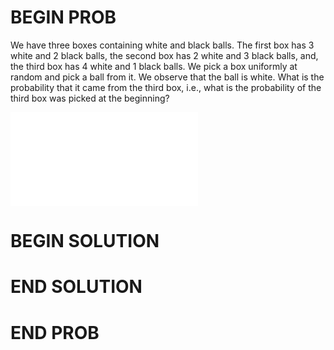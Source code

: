 # BEGIN PROB

<!-- Probability -->

We have three boxes containing white
and black balls. The first box has 3 white and 2 black balls, the second
box has 2 white and 3 black balls, and, the third box has 4 white and 1
black balls. We pick a box uniformly at random and pick a ball from it.
We observe that the ball is white. What is the probability that it came
from the third box, i.e., what is the probability of the third box was
picked at the beginning?

![image](BlackandWhiteballs.pdf)

# BEGIN SOLUTION

# END SOLUTION

# END PROB